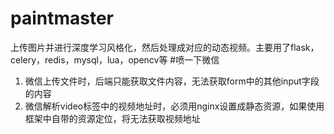 # paintmaster
上传图片并进行深度学习风格化，然后处理成对应的动态视频。主要用了flask，celery，redis，mysql，lua，opencv等
#喷一下微信
1. 微信上传文件时，后端只能获取文件内容，无法获取form中的其他input字段的内容
2. 微信解析video标签中的视频地址时，必须用nginx设置成静态资源，如果使用框架中自带的资源定位，将无法获取视频地址
